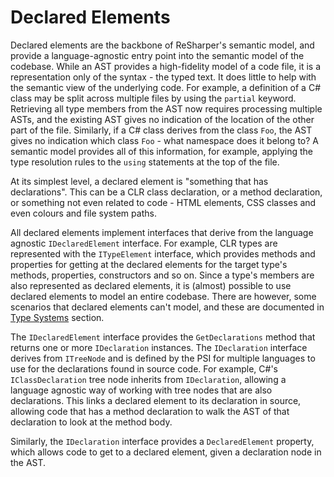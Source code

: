 ---
---

# Declared Elements

Declared elements are the backbone of ReSharper's semantic model, and provide a language-agnostic entry point into the semantic model of the codebase. While an AST provides a high-fidelity model of a code file, it is a representation only of the syntax - the typed text. It does little to help with the semantic view of the underlying code. For example, a definition of a C# class may be split across multiple files by using the `partial` keyword. Retrieving all type members from the AST now requires processing multiple ASTs, and the existing AST gives no indication of the location of the other part of the file. Similarly, if a C# class derives from the class `Foo`, the AST gives no indication which class `Foo` - what namespace does it belong to? A semantic model provides all of this information, for example, applying the type resolution rules to the `using` statements at the top of the file.

At its simplest level, a declared element is "something that has declarations". This can be a CLR class declaration, or a method declaration, or something not even related to code - HTML elements, CSS classes and even colours and file system paths.

All declared elements implement interfaces that derive from the language agnostic `IDeclaredElement` interface. For example, CLR types are represented with the `ITypeElement` interface, which provides methods and properties for getting at the declared elements for the target type's methods, properties, constructors and so on. Since a type's members are also represented as declared elements, it is (almost) possible to use declared elements to model an entire codebase. There are however, some scenarios that declared elements can't model, and these are documented in [Type Systems](TypeSystems.md) section.

The `IDeclaredElement` interface provides the `GetDeclarations` method that returns one or more `IDeclaration` instances. The `IDeclaration` interface derives from `ITreeNode` and is defined by the PSI for multiple languages to use for the declarations found in source code. For example, C#'s `IClassDeclaration` tree node inherits from `IDeclaration`, allowing a language agnostic way of working with tree nodes that are also declarations. This links a declared element to its declaration in source, allowing code that has a method declaration to walk the AST of that declaration to look at the method body.

Similarly, the `IDeclaration` interface provides a `DeclaredElement` property, which allows code to get to a declared element, given a declaration node in the AST.

